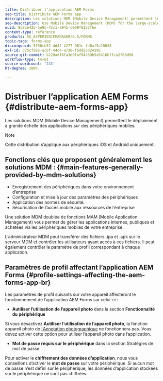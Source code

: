 ```yaml
---
title: Distribuer l’application AEM Forms
seo-title: Distribute AEM Forms app
description: Les solutions MDM (Mobile Device Management) permettent le déploiement à grande échelle des applications sur des périphériques mobiles.
seo-description: Use Mobile Device Management (MDM) for the large-scale deployment of apps on mobile devices.
uuid: 8a2ce42b-5e9b-42c1-a945-c069f6152f6e
content-type: reference
products: SG_EXPERIENCEMANAGER/6.5/FORMS
topic-tags: forms-app
discoiquuid: 5756cb52-dd47-4277-981c-fd0af9a20638
exl-id: 375cfa95-ac6f-44c4-a736-f5dd55d24195
source-git-commit: b220adf6fa3e9faf94389b9a9416b7fca2f89d9d
workflow-type: tm+mt
source-wordcount: '243'
ht-degree: 100%

---
```


# Distribuer l’application AEM Forms {#distribute-aem-forms-app}

Les solutions MDM (Mobile Device Management) permettent le déploiement à grande échelle des applications sur des périphériques mobiles.

>[!NOTE]
>
>Cette distribution s’applique aux périphériques iOS et Android uniquement.

## Fonctions clés que proposent généralement les solutions MDM : {#main-features-generally-provided-by-mdm-solutions}

* Enregistrement des périphériques dans votre environnement d’entreprise
* Configuration et mise à jour des paramètres des périphériques
* Application des normes de sécurité.
* Sécurisation de l’accès mobile aux ressources de l’entreprise

Une solution MDM doublée de fonctions MAM (Mobile Application Management) vous permet de gérer les applications internes, publiques et achetées via les périphériques mobiles de votre entreprise.

L’administrateur MDM peut transférer des fichiers .ipa et .apk sur le serveur MDM et contrôler les utilisateurs ayant accès à ces fichiers. Il peut également contrôler le paramètre de profil correspondant à chaque application.

## Paramètres de profil affectant l’application AEM Forms {#profile-settings-affecting-the-aem-forms-app-br}

Les paramètres de profil suivants sur votre appareil affecteront le fonctionnement de lʼapplication AEM Forms sur celui-ci :

* **Autiliser l’utilisation de l’appareil photo** dans la section **Fonctionnalité du périphérique**

Si vous désactivez **Autiliser l’utilisation de l’appareil photo**, la fonction appareil photo de [l’Annotation photographique](/help/forms/using/add-attachments.md) ne fonctionnera pas. Vous devez activer cette option pour utiliser l’appareil photo dans l’application.

* **Mot de passe requis sur le périphérique** dans la section Stratégies de mot de passe

Pour activer le **chiffrement des données d’application**, nous vous conseillons d’activer le **mot de passe** sur votre périphérique. Si aucun mot de passe n’est défini sur le périphérique, les données d’application stockées sur le périphérique ne sont pas chiffrées.

